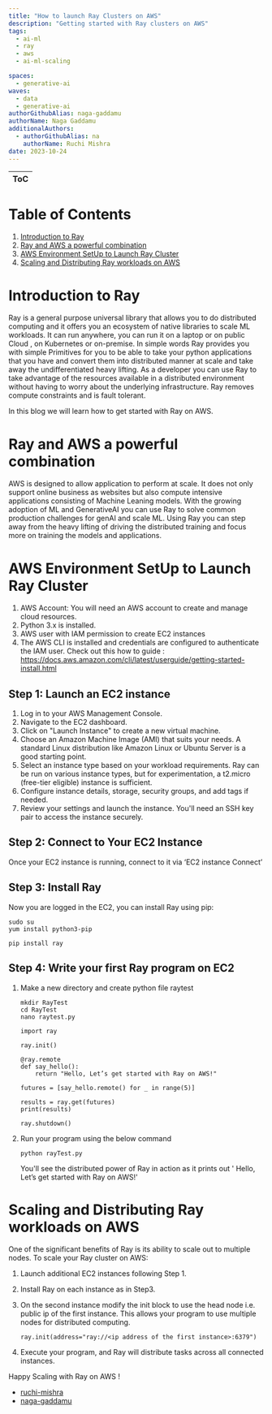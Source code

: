 ```yaml
---
title: "How to launch Ray Clusters on AWS"
description: "Getting started with Ray clusters on AWS"
tags:  
  - ai-ml
  - ray
  - aws
  - ai-ml-scaling

spaces:
  - generative-ai
waves:
  - data
  - generative-ai
authorGithubAlias: naga-gaddamu
authorName: Naga Gaddamu
additionalAuthors: 
  - authorGithubAlias: na
    authorName: Ruchi Mishra
date: 2023-10-24
---
```



|ToC|
|---|
# Table of Contents
1. [Introduction to Ray](#introduction-to-ray)
2. [Ray and AWS a powerful combination](#ray-and-aws-a-powerful-combination)
3. [AWS Environment SetUp to Launch Ray Cluster](#aws-environment-setup-to-launch-ray-cluster)
4. [Scaling and Distributing Ray workloads on AWS](#scaling-and-distributing-ray-workloads-on-aws)

# Introduction to Ray

Ray is a general purpose universal library that allows you to do distributed computing and it offers you an ecosystem of native libraries to scale ML workloads. It can run anywhere, you can run it on a laptop or on public Cloud , on Kubernetes or on-premise.
In simple words Ray provides you with simple Primitives for you to be able to take your python applications that you have and convert them into distributed manner at scale and take away the undifferentiated heavy lifting.
As a developer you can use Ray to take advantage of the resources available in a distributed environment without having to worry about the underlying infrastructure. Ray removes compute constraints and is fault tolerant.

In this blog we will learn how to get started with Ray on AWS.

# Ray and AWS a powerful combination

AWS is designed to allow application to perform at scale. It does not only support online business as websites but also compute intensive applications consisting of Machine Leaning models. With the growing adoption of ML and GenerativeAI you can use Ray to solve common production challenges for genAI and scale ML. Using Ray you can step away from the heavy lifting of driving the distributed training and focus more on training the models and applications.

# AWS Environment SetUp to Launch Ray Cluster

1. AWS Account: You will need an AWS account to create and manage cloud resources.
2. Python 3.x is installed.
3. AWS user with IAM permission to create EC2 instances
4. The AWS CLI is installed and credentials are configured to authenticate the IAM user. Check out this how to guide :
<https://docs.aws.amazon.com/cli/latest/userguide/getting-started-install.html>

## Step 1: Launch an EC2 instance

1. Log in to your AWS Management Console.
2. Navigate to the EC2 dashboard.
3. Click on "Launch Instance" to create a new virtual machine.
4. Choose an Amazon Machine Image (AMI) that suits your needs. A standard Linux distribution like Amazon Linux or Ubuntu Server is a good starting point.
5. Select an instance type based on your workload requirements. Ray can be run on various instance types, but for experimentation, a t2.micro (free-tier eligible) instance is sufficient.
6. Configure instance details, storage, security groups, and add tags if needed.
7. Review your settings and launch the instance. You'll need an SSH key pair to access the instance securely.

## Step 2: Connect to Your EC2 Instance

Once your EC2 instance is running, connect to it via ‘EC2 instance Connect’

## Step 3: Install Ray

Now you are logged in the EC2, you can install Ray using pip:

```
sudo su
yum install python3-pip

pip install ray
```

## Step 4: Write your first Ray program on EC2

1. Make a new directory and create python file raytest

    ```
    mkdir RayTest
    cd RayTest
    nano raytest.py
    ```

    ```
    import ray

    ray.init()

    @ray.remote
    def say_hello():
        return "Hello, Let’s get started with Ray on AWS!"

    futures = [say_hello.remote() for _ in range(5)]

    results = ray.get(futures)
    print(results)

    ray.shutdown()
    ```

2. Run your program using the below command

    ```
    python rayTest.py
    ```

    You'll see the distributed power of Ray in action as it prints out ' Hello, Let’s get started with Ray on AWS!'

# Scaling and Distributing Ray workloads on AWS

One of the significant benefits of Ray is its ability to scale out to multiple nodes. To scale your Ray cluster on AWS:

1. Launch additional EC2 instances following Step 1.
2. Install Ray on each instance as in Step3.
3. On the second instance modify the init block to use the head node i.e. public ip of the first instance.
This allows your program to use multiple nodes for distributed computing.

    ```
    ray.init(address="ray://<ip address of the first instance>:6379")
    ```

4. Execute your program, and Ray will distribute tasks across all connected instances.

Happy Scaling with Ray on AWS !

- [ruchi-mishra](https://www.linkedin.com/in/ruchimi/)
- [naga-gaddamu](https://www.linkedin.com/in/nagagaddamu/)
